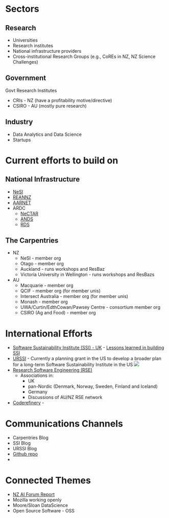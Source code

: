 # Sectors

## Research

* Universities
* Research institutes
* National infrastructure providers
* Cross-institutional Research Groups (e.g., CoREs in NZ, NZ Science Challenges)

## Government

Govt Research Institutes
* CRIs - NZ (have a profitability motive/directive)
* CSIRO - AU (mostly pure research)
 

## Industry

* Data Analytics and Data Science
* Startups 

# Current efforts to build on

## National Infrastructure

* [NeSI](https://www.nesi.org.nz/)
* [REANNZ](https://reannz.co.nz/about/)
* [AARNET](https://www.aarnet.edu.au/)
* ARDC 
    * [NeCTAR](https://nectar.org.au/)
    * [ANDS](https://www.ands.org.au/)
    * [RDS](https://www.rds.edu.au/)

## The Carpentries

* NZ
    * NeSI - member org 
    * Otago - member org
    * Auckland - runs workshops and ResBaz
    * Victoria University in Wellington - runs workshops and ResBazs
* AU
    * Macquarie - member org 
    * QCIF - member org (for member unis)
    * Intersect Australia - member org (for member unis)
    * Monash - member org
    * UWA/Curtin/EdthCowan/Pawsey Centre - consortium member org
    * CSIRO (Ag and Food) - member org


# International Efforts

* [Software Sustainability Institute (SSI) - UK](https://software.ac.uk) - [Lessons learned in building SSI](https://discuss.urssi.us/t/lessons-learned-in-starting-a-national-software-institute/22/2)
* [URSSI](http://urssi.us) - Currently a planning grant in the US to develop a broader plan for a long-term Software Sustainability Institute in the US
![](https://i.imgur.com/oonV80N.png)
* [Research Software Engineering (RSE)](https://rse.ac.uk)
    * Associations in:
        * UK 
        * pan-Nordic (Denmark, Norway, Sweden, Finland and Iceland)
        * Germany
        * Discussions of AU/NZ RSE network 
* [Coderefinery](https://coderefinery.org) - 

# Communications Channels 

* Carpentries Blog
* SSI Blog
* URSSI Blog
* [Github repo](https://github.com/kubke/murray-penguins/settings/collaboration)
* 


# Connected Themes

* [NZ AI Forum Report](http://resources.aiforum.org.nz/AI+Shaping+A+Future+New+Zealand+Report+2018.pdf)
* Mozilla working openly 
* Moore/Sloan DataScience
* Open Source Software - OSS  
